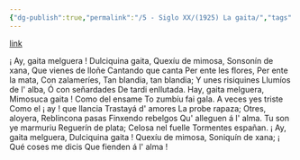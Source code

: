 ```yaml
---
{"dg-publish":true,"permalink":"/5 - Siglo XX/(1925) La gaita/","tags":["#Siglo_20","a1925","central","Enrique_García-Rendueles","escrito","Gijón","poema"]}
---
```


[link](https://asturies.com/cavedaynava/gaita.txt)

¡ Ay, gaita melguera ! 
Dulciquina gaita, 
Quexíu de mimosa, 
Sonsonín de xana, 
Que vienes de lloñe 
Cantando que canta 
Per ente les flores, 
Per ente la mata, 
Con zalameríes, 
Tan blandia, tan blandia; 
Y unes risiquines 
Llumíos de l' alba, 
Ó con señardades 
De tardi enllutada.
Hay, gaita melguera, 
Mimosuca gaita ! 
Como del ensame 
To zumbíu fai gala.
A veces yes triste
Como el ¡ ay ! que llancia
Trastayá d' amores
La probe rapaza;
Otres, aloyera, 
Reblincona pasas
Finxendo rebelgos
Qu' alleguen á l' alma.
Tu son ye marmuriu
Reguerín de plata;
Celosa nel fuelle
Tormentes españan.
¡ Ay, gaita melguera,
Dulciquina gaita !
Quexíu de mimosa,
Soniquín de xana;
¡ Qué coses me dicis
Que fienden á l' alma !